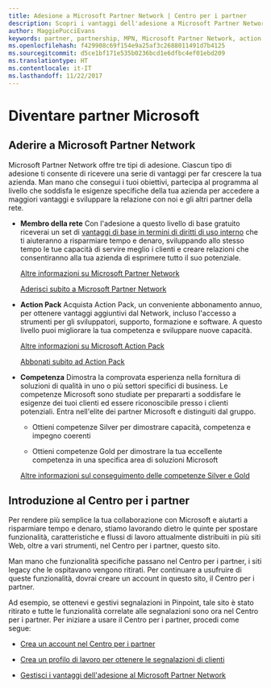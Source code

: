 ```yaml
---
title: Adesione a Microsoft Partner Network | Centro per i partner
description: Scopri i vantaggi dell'adesione a Microsoft Partner Network.
author: MaggiePucciEvans
keywords: partner, partnership, MPN, Microsoft Partner Network, action pack, MAPS, abbonamento action pack, vantaggi, vantaggi MPN, adesione
ms.openlocfilehash: f429908c69f154e9a25af3c2688011491d7b4125
ms.sourcegitcommit: d5ce1bf171e535b0236bcd1e6dfbc4ef01ebd209
ms.translationtype: HT
ms.contentlocale: it-IT
ms.lasthandoff: 11/22/2017
---
```

# <a name="partner-with-microsoft"></a>Diventare partner Microsoft

## <a name="join-the-microsoft-partner-network"></a>Aderire a Microsoft Partner Network

Microsoft Partner Network offre tre tipi di adesione. Ciascun tipo di adesione ti consente di ricevere una serie di vantaggi per far crescere la tua azienda. Man mano che consegui i tuoi obiettivi, partecipa al programma al livello che soddisfa le esigenze specifiche della tua azienda per accedere a maggiori vantaggi e sviluppare la relazione con noi e gli altri partner della rete.

-   **Membro della rete** Con l'adesione a questo livello di base gratuito riceverai un set di [vantaggi di base in termini di diritti di uso interno](https://partner.microsoft.com/membership/core-benefits) che ti aiuteranno a risparmiare tempo e denaro, sviluppando allo stesso tempo le tue capacità di servire meglio i clienti e creare relazioni che consentiranno alla tua azienda di esprimere tutto il suo potenziale.

    [Altre informazioni su Microsoft Partner Network](https://partner.microsoft.com/membership/how-it-works)

    [Aderisci subito a Microsoft Partner Network](https://partners.microsoft.com/PartnerProgram/simplifiedenrollment.aspx)

-   **Action Pack** Acquista Action Pack, un conveniente abbonamento annuo, per ottenere vantaggi aggiuntivi dal Network, incluso l'accesso a strumenti per gli sviluppatori, supporto, formazione e software. A questo livello puoi migliorare la tua competenza e sviluppare nuove capacità.

    [Altre informazioni su Microsoft Action Pack](https://partner.microsoft.com/membership/action-pack)

    [Abbonati subito ad Action Pack](mpn-get-action-pack.md)

-   **Competenza** Dimostra la comprovata esperienza nella fornitura di soluzioni di qualità in uno o più settori specifici di business. Le competenze Microsoft sono studiate per prepararti a soddisfare le esigenze dei tuoi clienti ed essere riconoscibile presso i clienti potenziali. Entra nell'elite dei partner Microsoft e distinguiti dal gruppo.

    -   Ottieni competenze Silver per dimostrare capacità, competenza e impegno coerenti

    -   Ottieni competenze Gold per dimostrare la tua eccellente competenza in una specifica area di soluzioni Microsoft

    [Altre informazioni sul conseguimento delle competenze Silver e Gold](https://partner.microsoft.com/membership/competencies)

   
## <a name="get-started-with-partner-center"></a>Introduzione al Centro per i partner

Per rendere più semplice la tua collaborazione con Microsoft e aiutarti a risparmiare tempo e denaro, stiamo lavorando dietro le quinte per spostare funzionalità, caratteristiche e flussi di lavoro attualmente distribuiti in più siti Web, oltre a vari strumenti, nel Centro per i partner, questo sito. 

Man mano che funzionalità specifiche passano nel Centro per i partner, i siti legacy che le ospitavano vengono ritirati. Per continuare a usufruire di queste funzionalità, dovrai creare un account in questo sito, il Centro per i partner. 

Ad esempio, se ottenevi e gestivi segnalazioni in Pinpoint, tale sito è stato ritirato e tutte le funzionalità correlate alle segnalazioni sono ora nel Centro per i partner. Per iniziare a usare il Centro per i partner, procedi come segue:   

-   [Crea un account nel Centro per i partner](mpn-create-a-partner-center-account.md)

-   [Crea un profilo di lavoro per ottenere le segnalazioni di clienti](create-a-marketing-profile.md)

-   [Gestisci i vantaggi dell'adesione al Microsoft Partner Network](manage-your-partner-network-benefits.md)

